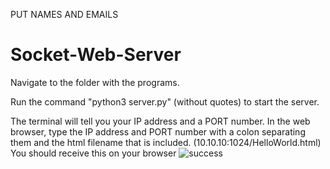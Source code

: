 PUT NAMES AND EMAILS
# Socket-Web-Server
Navigate to the folder with the programs.

Run the command "python3 server.py" (without quotes) to start the server.

The terminal will tell you your IP address and a PORT number.
In the web browser, type the IP address and PORT number with a colon separating them and the html filename that is included.
(10.10.10:1024/HelloWorld.html)
You should receive this on your browser
![success](https://github.com/Arbalest007/Socket-Web-Server/assets/47013008/74ba7d5d-38bb-4934-bed3-02625bcb5d58)
